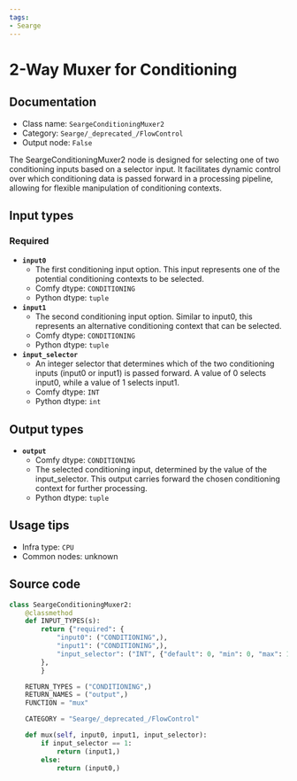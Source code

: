 ```yaml
---
tags:
- Searge
---
```


# 2-Way Muxer for Conditioning
## Documentation
- Class name: `SeargeConditioningMuxer2`
- Category: `Searge/_deprecated_/FlowControl`
- Output node: `False`

The SeargeConditioningMuxer2 node is designed for selecting one of two conditioning inputs based on a selector input. It facilitates dynamic control over which conditioning data is passed forward in a processing pipeline, allowing for flexible manipulation of conditioning contexts.
## Input types
### Required
- **`input0`**
    - The first conditioning input option. This input represents one of the potential conditioning contexts to be selected.
    - Comfy dtype: `CONDITIONING`
    - Python dtype: `tuple`
- **`input1`**
    - The second conditioning input option. Similar to input0, this represents an alternative conditioning context that can be selected.
    - Comfy dtype: `CONDITIONING`
    - Python dtype: `tuple`
- **`input_selector`**
    - An integer selector that determines which of the two conditioning inputs (input0 or input1) is passed forward. A value of 0 selects input0, while a value of 1 selects input1.
    - Comfy dtype: `INT`
    - Python dtype: `int`
## Output types
- **`output`**
    - Comfy dtype: `CONDITIONING`
    - The selected conditioning input, determined by the value of the input_selector. This output carries forward the chosen conditioning context for further processing.
    - Python dtype: `tuple`
## Usage tips
- Infra type: `CPU`
- Common nodes: unknown


## Source code
```python
class SeargeConditioningMuxer2:
    @classmethod
    def INPUT_TYPES(s):
        return {"required": {
            "input0": ("CONDITIONING",),
            "input1": ("CONDITIONING",),
            "input_selector": ("INT", {"default": 0, "min": 0, "max": 1}),
        },
        }

    RETURN_TYPES = ("CONDITIONING",)
    RETURN_NAMES = ("output",)
    FUNCTION = "mux"

    CATEGORY = "Searge/_deprecated_/FlowControl"

    def mux(self, input0, input1, input_selector):
        if input_selector == 1:
            return (input1,)
        else:
            return (input0,)

```
